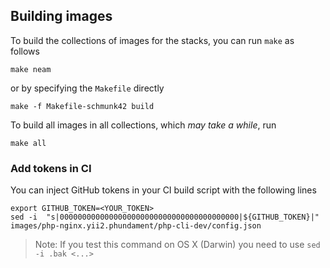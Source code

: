 ## Building images

To build the collections of images for the stacks, you can run `make` as follows

    make neam
    
or by specifying the `Makefile` directly   

    make -f Makefile-schmunk42 build

To build all images in all collections, which *may take a while*, run

    make all
    
    
### Add tokens in CI

You can inject GitHub tokens in your CI build script with the following lines
    
    export GITHUB_TOKEN=<YOUR_TOKEN>
    sed -i  "s|0000000000000000000000000000000000000000|${GITHUB_TOKEN}|" images/php-nginx.yii2.phundament/php-cli-dev/config.json 
    
> Note: If you test this command on OS X (Darwin) you need to use `sed -i .bak <...>`    